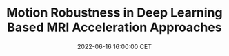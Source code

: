 ---
title: "Motion Robustness in Deep Learning Based MRI Acceleration Approaches"
date: 2022-06-16 16:00:00 CET
categories: meetup 
links:
    "Springer": "https://link.springer.com/chapter/10.1007/978-3-031-16443-9_36"
location: V-01-022
logo: /assets/logo-motioncorruptedmri.png
talks:
- title: "Investigation of the effect of motion on MRI reconstruction, and demostration that finetuning by training with synthetic motion corrupted data can enhance the motion robustness of existing deep learning based reconstruction approaches."
  speaker:
    name: "Laurens Beljaards"
    twitter: 
    github: 
  abstract: |
    MRI can be accelerated via (AI-based) reconstruction by undersampling k-space. Current methods typically ignore intra-scan motion, although even a few millimeters of motion can introduce severe blurring and ghosting artifacts that necessitate reacquisition. We investigate i) the effects of rigid-body motion on the quality of AI-based reconstructions, and ii) if this corruption can be mitigated by introducing motion-corrupted data during training. We observe an improvement from 0.819 to 0.867 in terms of SSIM when motion-corrupted brain data is included during training, demonstrating that training with motion-corrupted data can partially compensate for motion corruption.
---